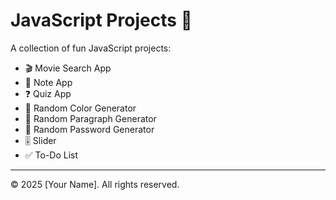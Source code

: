 # JavaScript Projects 🚀

A collection of fun JavaScript projects:

- 🎬 Movie Search App
- 📝 Note App
- ❓ Quiz App
- 🎨 Random Color Generator
- 📜 Random Paragraph Generator
- 🔐 Random Password Generator
- 🎚️ Slider
- ✅ To-Do List

---

© 2025 [Your Name]. All rights reserved.
